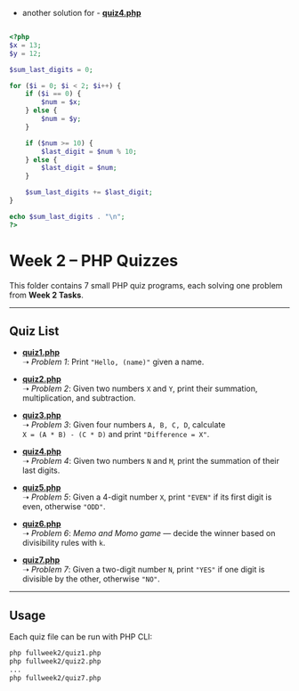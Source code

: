 - another solution for - [**quiz4.php**](./fullweek2/quiz4.php)  
```php 

<?php
$x = 13;
$y = 12;

$sum_last_digits = 0;

for ($i = 0; $i < 2; $i++) {
    if ($i == 0) {
        $num = $x;
    } else {
        $num = $y;
    }

    if ($num >= 10) {
        $last_digit = $num % 10;
    } else {
        $last_digit = $num;
    }

    $sum_last_digits += $last_digit;
}

echo $sum_last_digits . "\n";  
?> 
```

# Week 2 – PHP Quizzes

This folder contains 7 small PHP quiz programs, each solving one problem from **Week 2 Tasks**.

---

## Quiz List

- [**quiz1.php**](./fullweek2/quiz1.php)  
  ➝ *Problem 1*: Print `"Hello, (name)"` given a name.

- [**quiz2.php**](./fullweek2/quiz2.php)  
  ➝ *Problem 2*: Given two numbers `X` and `Y`, print their summation, multiplication, and subtraction.

- [**quiz3.php**](./fullweek2/quiz3.php)  
  ➝ *Problem 3*: Given four numbers `A, B, C, D`, calculate  
  `X = (A * B) - (C * D)` and print `"Difference = X"`.

- [**quiz4.php**](./fullweek2/quiz4.php)  
  ➝ *Problem 4*: Given two numbers `N` and `M`, print the summation of their last digits.

- [**quiz5.php**](./fullweek2/quiz5.php)  
  ➝ *Problem 5*: Given a 4-digit number `X`, print `"EVEN"` if its first digit is even, otherwise `"ODD"`.

- [**quiz6.php**](./fullweek2/quiz6.php)  
  ➝ *Problem 6*: *Memo and Momo game* — decide the winner based on divisibility rules with `k`.

- [**quiz7.php**](./fullweek2/quiz7.php)  
  ➝ *Problem 7*: Given a two-digit number `N`, print `"YES"` if one digit is divisible by the other, otherwise `"NO"`.

---

## Usage

Each quiz file can be run with PHP CLI:

```bash
php fullweek2/quiz1.php
php fullweek2/quiz2.php
...
php fullweek2/quiz7.php
